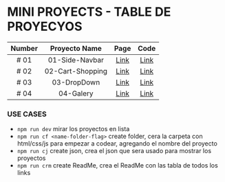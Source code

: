 # MINI PROYECTS - TABLE DE PROYECYOS

| Number | Proyecto Name | Page | Code |
| :----: |  :----: |  :----: | :----: |
| # 01 | 01-Side-Navbar | [Link](https://github.com/isuligoy/Mini-Proyects/01-Side-Navbar) | [Link](https://isuligoy.github.io/Mini-Proyects/projects/01-Side-Navbar/index.html) |
| # 02 | 02-Cart-Shopping | [Link](https://github.com/isuligoy/Mini-Proyects/02-Cart-Shopping) | [Link](https://isuligoy.github.io/Mini-Proyects/projects/02-Cart-Shopping/index.html) |
| # 03 | 03-DropDown | [Link](https://github.com/isuligoy/Mini-Proyects/03-DropDown) | [Link](https://isuligoy.github.io/Mini-Proyects/projects/03-DropDown/index.html) |
| # 04 | 04-Galery | [Link](https://github.com/isuligoy/Mini-Proyects/04-Galery) | [Link](https://isuligoy.github.io/Mini-Proyects/projects/04-Galery/index.html) |

### USE CASES

-   `npm run dev` mirar los proyectos en lista
-   `npm run cf <name-folder-flag>` create folder, cera la carpeta con html/css/js para empezar a codear, agregando el nombre del proyecto
-   `npm run cj` create json, crea el json que sera usado para mostrar los proyectos
-   `npm run crm` create ReadMe, crea el ReadMe con las tabla de todos los links
